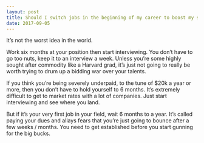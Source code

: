 ```yaml
---
layout: post
title: Should I switch jobs in the beginning of my career to boost my salary?
date: 2017-09-05
---
```


<p>It’s not the worst idea in the world.</p><p>Work six months at your position then start interviewing. You don’t have to go too nuts, keep it to an interview a week. Unless you’re some highly sought after commodity like a Harvard grad, it’s just not going to really be worth trying to drum up a bidding war over your talents.</p><p>If you think you’re being severely underpaid, to the tune of $20k a year or more, then you don’t have to hold yourself to 6 months. It’s extremely difficult to get to market rates with a lot of companies. Just start interviewing and see where you land.</p><p>But if it’s your very first job in your field, wait 6 months to a year. It’s called paying your dues and allays fears that you’re just going to bounce after a few weeks / months. You need to get established before you start gunning for the big bucks.</p>
